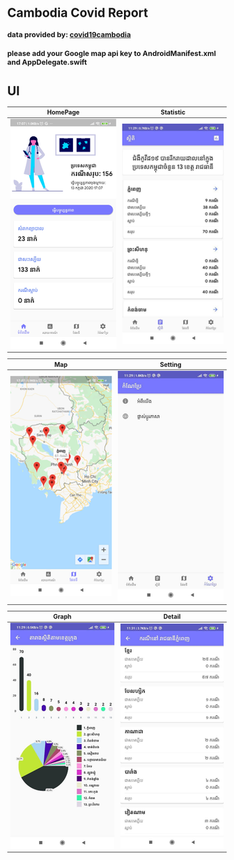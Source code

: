 # Cambodia Covid Report

### data provided by: [covid19cambodia](https://covid19cambodia.herokuapp.com/)

### please add your Google map api key to AndroidManifest.xml and AppDelegate.swift

# UI

|                         HomePage                         |                          Statistic                          |
| :------------------------------------------------------: | :---------------------------------------------------------: |
| <img src="screenshots/Home.jpg" alt="home" width="500"/> | <img src="screenshots/Report.jpg" alt="order" width="500"/> |

|                           Map                           |                           Setting                            |
| :-----------------------------------------------------: | :----------------------------------------------------------: |
| <img src="screenshots/Map.jpg" alt="home" width="500"/> | <img src="screenshots/Setting.jpg" alt="order" width="500"/> |

|                           Graph                           |                           Detail                            |
| :-------------------------------------------------------: | :---------------------------------------------------------: |
| <img src="screenshots/Graph.jpg" alt="home" width="500"/> | <img src="screenshots/Detail.jpg" alt="order" width="500"/> |
